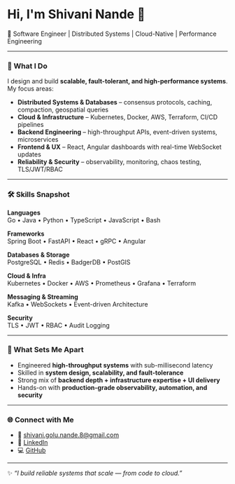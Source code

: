 # Hi, I'm Shivani Nande 👋  

🚀 Software Engineer | Distributed Systems | Cloud-Native | Performance Engineering  

---

### 🔹 What I Do
I design and build **scalable, fault-tolerant, and high-performance systems**.  
My focus areas:  
- **Distributed Systems & Databases** – consensus protocols, caching, compaction, geospatial queries  
- **Cloud & Infrastructure** – Kubernetes, Docker, AWS, Terraform, CI/CD pipelines  
- **Backend Engineering** – high-throughput APIs, event-driven systems, microservices  
- **Frontend & UX** – React, Angular dashboards with real-time WebSocket updates  
- **Reliability & Security** – observability, monitoring, chaos testing, TLS/JWT/RBAC  

---

### 🛠️ Skills Snapshot  

**Languages**  
Go • Java • Python • TypeScript • JavaScript • Bash  

**Frameworks**  
Spring Boot • FastAPI • React • gRPC • Angular  

**Databases & Storage**  
PostgreSQL • Redis • BadgerDB • PostGIS  

**Cloud & Infra**  
Kubernetes • Docker • AWS • Prometheus • Grafana • Terraform  

**Messaging & Streaming**  
Kafka • WebSockets • Event-driven Architecture  

**Security**  
TLS • JWT • RBAC • Audit Logging  

---

### 🌟 What Sets Me Apart
- Engineered **high-throughput systems** with sub-millisecond latency  
- Skilled in **system design, scalability, and fault-tolerance**  
- Strong mix of **backend depth + infrastructure expertise + UI delivery**  
- Hands-on with **production-grade observability, automation, and security**  

---

### 🌐 Connect with Me
- 📧 [shivani.golu.nande.8@gmail.com](mailto:shivani.golu.nande.8@gmail.com)  
- 🔗 [LinkedIn](https://www.linkedin.com/in/shivaninande/)  
- 💻 [GitHub](https://github.com/SHIVANINANDE)  

---

✨ *“I build reliable systems that scale — from code to cloud.”*
